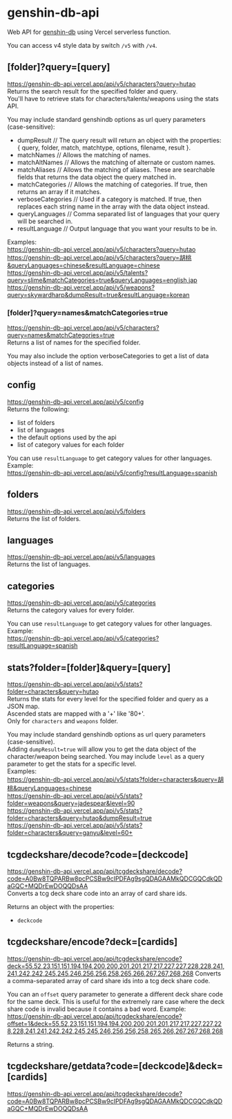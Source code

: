 # genshin-db-api
 
Web API for [genshin-db](https://www.npmjs.com/package/genshin-db) using Vercel serverless function.

You can access v4 style data by switch `/v5` with `/v4`.

## [folder]?query=[query]
https://genshin-db-api.vercel.app/api/v5/characters?query=hutao  
Returns the search result for the specified folder and query.  
You'll have to retrieve stats for characters/talents/weapons using the stats API.

You may include standard genshindb options as url query parameters (case-sensitive):
- dumpResult // The query result will return an object with the properties: { query, folder, match, matchtype, options, filename, result }.
- matchNames // Allows the matching of names.
- matchAltNames // Allows the matching of alternate or custom names.
- matchAliases // Allows the matching of aliases. These are searchable fields that returns the data object the query matched in.
- matchCategories // Allows the matching of categories. If true, then returns an array if it matches.
- verboseCategories // Used if a category is matched. If true, then replaces each string name in the array with the data object instead.
- queryLanguages // Comma separated list of languages that your query will be searched in.
- resultLanguage // Output language that you want your results to be in.

Examples:  
https://genshin-db-api.vercel.app/api/v5/characters?query=hutao  
https://genshin-db-api.vercel.app/api/v5/characters?query=胡桃&queryLanguages=chinese&resultLanguage=chinese  
https://genshin-db-api.vercel.app/api/v5/talents?query=slime&matchCategories=true&queryLanguages=english,jap  
https://genshin-db-api.vercel.app/api/v5/weapons?query=skywardharp&dumpResult=true&resultLanguage=korean

### [folder]?query=names&matchCategories=true
https://genshin-db-api.vercel.app/api/v5/characters?query=names&matchCategories=true  
Returns a list of names for the specified folder.

You may also include the option verboseCategories to get a list of data objects instead of a list of names.

## config
https://genshin-db-api.vercel.app/api/v5/config  
Returns the following:
- list of folders
- list of languages
- the default options used by the api
- list of category values for each folder

You can use `resultLanguage` to get category values for other languages.  
Example:  
https://genshin-db-api.vercel.app/api/v5/config?resultLanguage=spanish  

## folders
https://genshin-db-api.vercel.app/api/v5/folders  
Returns the list of folders.

## languages
https://genshin-db-api.vercel.app/api/v5/languages  
Returns the list of languages.

## categories
https://genshin-db-api.vercel.app/api/v5/categories  
Returns the category values for every folder.

You can use `resultLanguage` to get category values for other languages.  
Example:  
https://genshin-db-api.vercel.app/api/v5/categories?resultLanguage=spanish  

## stats?folder=[folder]&query=[query]
https://genshin-db-api.vercel.app/api/v5/stats?folder=characters&query=hutao  
Returns the stats for every level for the specified folder and query as a JSON map.  
Ascended stats are mapped with a '+' like '80+'.  
Only for `characters` and `weapons` folder.  

You may include standard genshindb options as url query parameters (case-sensitive).  
Adding `dumpResult=true` will allow you to get the data object of the character/weapon being searched.
You may include `level` as a query parameter to get the stats for a specific level.  
Examples:  
https://genshin-db-api.vercel.app/api/v5/stats?folder=characters&query=胡桃&queryLanguages=chinese  
https://genshin-db-api.vercel.app/api/v5/stats?folder=weapons&query=jadespear&level=90  
https://genshin-db-api.vercel.app/api/v5/stats?folder=characters&query=hutao&dumpResult=true  
https://genshin-db-api.vercel.app/api/v5/stats?folder=characters&query=ganyu&level=60+  

## tcgdeckshare/decode?code=[deckcode]
https://genshin-db-api.vercel.app/api/tcgdeckshare/decode?code=A0Bw8TQPARBw8pcPCSBw9cIPDFAg9sgQDAGAAMkQDCGQCdkQDaGQC+MQDrEwDOQQDsAA  
Converts a tcg deck share code into an array of card share ids.

Returns an object with the properties:
- `deckcode`

## tcgdeckshare/encode?deck=[cardids]
https://genshin-db-api.vercel.app/api/tcgdeckshare/encode?deck=55,52,23,151,151,194,194,200,200,201,201,217,217,227,227,228,228,241,241,242,242,245,245,246,256,256,258,265,266,267,267,268,268
Converts a comma-separated array of card share ids into a tcg deck share code.

You can an `offset` query parameter to generate a different deck share code for the same deck. This is useful for the extremely rare case where the deck share code is invalid because it contains a bad word.
Example:
https://genshin-db-api.vercel.app/api/tcgdeckshare/encode?offset=1&deck=55,52,23,151,151,194,194,200,200,201,201,217,217,227,227,228,228,241,241,242,242,245,245,246,256,256,258,265,266,267,267,268,268

Returns a string.

## tcgdeckshare/getdata?code=[deckcode]&deck=[cardids]
https://genshin-db-api.vercel.app/api/tcgdeckshare/decode?code=A0Bw8TQPARBw8pcPCSBw9cIPDFAg9sgQDAGAAMkQDCGQCdkQDaGQC+MQDrEwDOQQDsAA  

